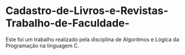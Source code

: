 # Cadastro-de-Livros-e-Revistas-Trabalho-de-Faculdade-
Este foi um trabalho realizado pela disciplina de Algoritmos e Lógica da Programação na linguagem C. 
